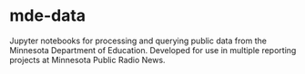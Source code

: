 # mde-data
Jupyter notebooks for processing and querying public data from the Minnesota Department of Education. Developed for use in multiple reporting projects at Minnesota Public Radio News.
